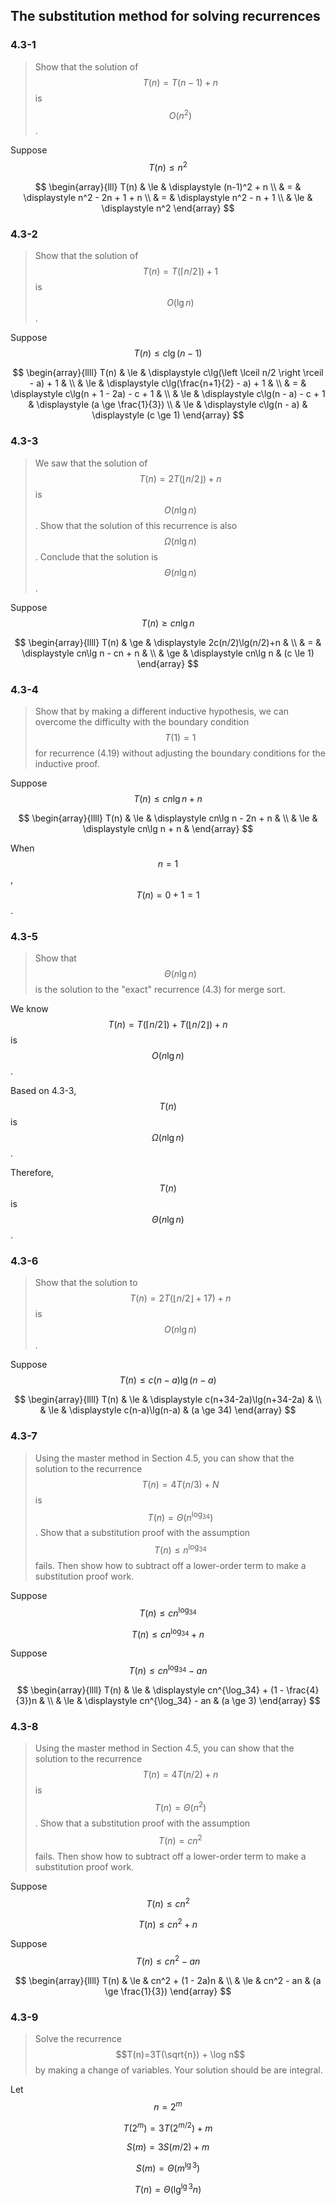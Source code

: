 ## The substitution method for solving recurrences

### 4.3-1

> Show that the solution of $$T(n) = T(n-1) + n$$ is $$O(n^2)$$.

Suppose $$T(n) \le n^2$$

$$
\begin{array}{lll}
T(n) & \le & \displaystyle (n-1)^2 + n  \\
     &   = & \displaystyle n^2 - 2n + 1 + n \\
     &   = & \displaystyle n^2 - n + 1 \\
     & \le & \displaystyle n^2
\end{array}
$$

### 4.3-2

> Show that the solution of $$T(n) = T(\left \lceil n / 2 \right \rceil) + 1$$ is $$O(\lg n)$$.

Suppose $$T(n) \le c\lg(n-1)$$

$$
\begin{array}{llll}
T(n) & \le & \displaystyle c\lg(\left \lceil n/2 \right \rceil - a) + 1 & \\
     & \le & \displaystyle c\lg(\frac{n+1}{2} - a) + 1 & \\
     &  =  & \displaystyle c\lg(n + 1 - 2a) - c + 1 & \\
     & \le & \displaystyle c\lg(n - a) - c + 1 & \displaystyle (a \ge \frac{1}{3}) \\
     & \le & \displaystyle c\lg(n - a) & \displaystyle (c \ge 1)
\end{array}
$$

### 4.3-3

> We saw that the solution of $$T(n) = 2T(\left \lfloor n / 2 \right \rfloor) + n$$ is $$O(n \lg n)$$. Show that the solution of this recurrence is also $$\Omega(n \lg n)$$. Conclude that the solution is $$\Theta(n \lg n)$$.

Suppose $$T(n) \ge cn \lg n$$

$$
\begin{array}{llll}
T(n) & \ge & \displaystyle 2c(n/2)\lg(n/2)+n & \\
     &  =  & \displaystyle cn\lg n - cn + n & \\
     & \ge & \displaystyle cn\lg n & (c \le 1)
\end{array}
$$

### 4.3-4

> Show that by making a different inductive hypothesis, we can overcome the difficulty with the boundary condition $$T(1) = 1$$ for recurrence (4.19) without adjusting the boundary conditions for the inductive proof.

Suppose $$T(n) \le cn \lg n + n$$

$$
\begin{array}{llll}
T(n) & \le & \displaystyle cn\lg n - 2n + n & \\
     & \le & \displaystyle cn\lg n + n &
\end{array}
$$

When $$n=1$$, $$T(n)=0+1=1$$.

### 4.3-5

> Show that $$\Theta(n\lg n)$$ is the solution to the "exact" recurrence (4.3) for merge sort.

We know $$T(n) = T(\left \lceil n / 2 \right \rceil) + T(\left \lfloor n / 2 \right \rfloor) + n$$ is $$O(n \lg n)$$.

Based on 4.3-3, $$T(n)$$ is $$\Omega(n \lg n)$$.

Therefore, $$T(n)$$ is $$\Theta(n\lg n)$$.

### 4.3-6

> Show that the solution to $$T(n)=2T(\left \lfloor n/2 \right \rfloor + 17) + n$$ is $$O(n \lg n)$$.

Suppose $$T(n) \le c(n-a)\lg(n-a)$$

$$
\begin{array}{llll}
T(n) & \le & \displaystyle c(n+34-2a)\lg(n+34-2a) & \\
     & \le & \displaystyle c(n-a)\lg(n-a) & (a \ge 34)
\end{array}
$$

### 4.3-7

> Using the master method in Section 4.5, you can show that the solution to the recurrence $$T(n)=4T(n/3)+N$$ is $$T(n)=\Theta(n^{\log_34})$$. Show that a substitution proof with the assumption $$T(n) \le n^{\log_34}$$ fails. Then show how to subtract off a lower-order term to make a substitution proof work.

Suppose $$T(n) \le cn^{\log_34}$$

$$
T(n) \le cn^{\log_34}+n
$$

Suppose $$T(n) \le cn^{\log_34} - an$$

$$
\begin{array}{llll}
T(n) & \le & \displaystyle cn^{\log_34} + (1 - \frac{4}{3})n & \\
     & \le & \displaystyle cn^{\log_34} - an & (a \ge 3)
\end{array}
$$

### 4.3-8

> Using the master method in Section 4.5, you can show that the solution to the recurrence $$T(n)=4T(n/2)+n$$ is $$T(n)=\Theta(n^2)$$. Show that a substitution proof with the assumption $$T(n)=cn^2$$ fails. Then show how to subtract off a lower-order term to make a substitution proof work.

Suppose $$T(n) \le cn^2$$

$$
T(n) \le cn^2+n
$$

Suppose $$T(n) \le cn^2 - an$$

$$
\begin{array}{llll}
T(n) & \le & cn^2 + (1 - 2a)n & \\
     & \le & cn^2 - an & (a \ge \frac{1}{3})
\end{array}
$$

### 4.3-9

> Solve the recurrence $$T(n)=3T(\sqrt{n}) + \log n$$ by making a change of variables. Your solution should be  are integral.

Let $$n=2^m$$

$$T(2^m)=3T(2^{m/2}) + m$$

$$S(m) = 3S(m/2)+m$$

$$S(m)=\Theta(m^{\lg 3})$$

$$T(n) = \Theta({\lg^{\lg 3} n})$$


